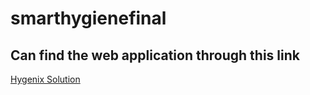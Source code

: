 # smarthygienefinal

## Can find the web application through this link
[Hygenix Solution](https://smarthygienefinal.onrender.com/)



